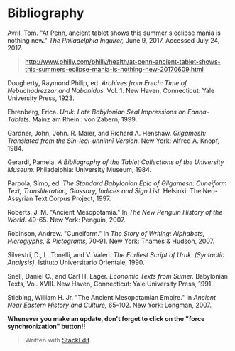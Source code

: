 # Bibliography

Avril, Tom. "At Penn, ancient tablet shows this summer's eclipse mania is nothing new." *The Philadelphia Inquirer,* June 9, 2017. Accessed July 24, 2017. 	
>http://www.philly.com/philly/health/at-penn-ancient-tablet-shows-this-summers-eclipse-mania-is-nothing-new-20170609.html


Dougherty, Raymond Philip, ed. *Archives from Erech: Time of Nebuchadrezzar and Nabonidus.* Vol. 1.  New Haven, Connecticut: Yale University Press, 1923.
 
Ehrenberg, Erica. *Uruk: Late Babylonian Seal Impressions on Eanna-Tablets.* Mainz am Rhein : von Zabern, 1999. 

Gardner, John, John. R. Maier, and Richard A. Henshaw. *Gilgamesh: Translated from the Sîn-leqi-unninnī Version.* New York: Alfred A. Knopf, 1984.

Gerardi, Pamela. *A Bibliography of the Tablet Collections of the University Museum.* Philadelphia: University Museum, 1984.

Parpola, Simo, ed. *The Standard Babylonian Epic of Gilgamesh: Cuneiform Text, Transliteration, Glossary, Indices and Sign List.* Helsinki: The Neo-Assyrian Text Corpus Project, 1997.

Roberts, J. M. "Ancient Mesopotamia." In *The New Penguin History of the World.* 49-65. New York: Penguin, 2007.

Robinson, Andrew. "Cuneiform." In *The Story of Writing: Alphabets, Hieroglyphs, & Pictograms,* 70-91. New York: Thames & Hudson, 2007. 

Silvestri, D., L. Tonelli, and V. Valeri. *The Earliest Script of Uruk: (Syntactic Analysis).* Istituto Universitario Orientale, 1990.

Snell, Daniel C., and Carl H. Lager. *Economic Texts from Sumer.* Babylonian Texts, Vol. XVIII. New Haven, Connecticut: Yale University Press, 1991. 

Stiebing, William H. Jr. "The Ancient Mesopotamian Empire." In *Ancient Near Eastern History and Culture,* 65-102. New York: Longman, 2007.


**Whenever you make an update, don't forget to click on the "force synchronization" button!!**


> Written with [StackEdit](https://stackedit.io/).























































































































































































































































































































































































































































































































































































































































































































































































































 































































































































































































































































































































































































































